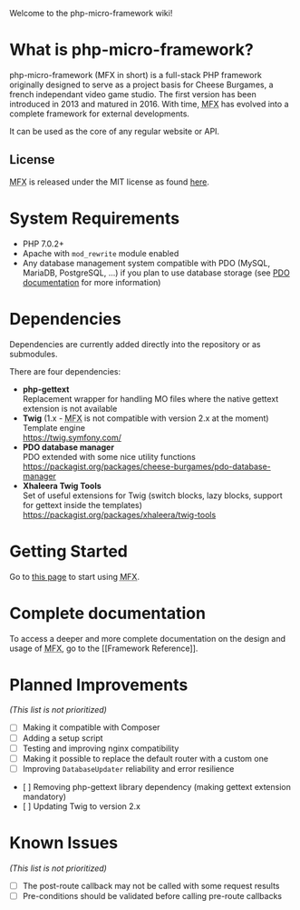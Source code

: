 Welcome to the php-micro-framework wiki!

# What is php-micro-framework?

php-micro-framework (MFX in short) is a full-stack PHP framework originally designed to serve as a project basis for Cheese Burgames, a french independant video game studio. The first version has been introduced in 2013 and matured in 2016. With time, <abbr title="php-micro-framework in short">MFX</abbr> has evolved into a complete framework for external developments.

It can be used as the core of any regular website or API.

## License

<abbr title="php-micro-framework in short">MFX</abbr> is released under the MIT license as found [here](../blob/master/LICENSE).

# System Requirements

* PHP 7.0.2+
* Apache with `mod_rewrite` module enabled
* Any database management system compatible with PDO (MySQL, MariaDB, PostgreSQL, ...) if you plan to use database storage (see [PDO documentation](https://www.php.net/manual/en/book.pdo.php) for more information)

# Dependencies

Dependencies are currently added directly into the repository or as submodules.

There are four dependencies:

* **php-gettext**\
  Replacement wrapper for handling MO files where the native gettext extension is not available
* **Twig** (1.x - <abbr title="php-micro-framework in short">MFX</abbr> is not compatible with version 2.x at the moment)\
  Template engine\
  https://twig.symfony.com/
* **PDO database manager**\
  PDO extended with some nice utility functions\
  https://packagist.org/packages/cheese-burgames/pdo-database-manager
* **Xhaleera Twig Tools**\
  Set of useful extensions for Twig (switch blocks, lazy blocks, support for gettext inside the templates)\
  https://packagist.org/packages/xhaleera/twig-tools

# Getting Started

Go to [this page](Getting-Started) to start using <abbr title="php-micro-framework in short">MFX</abbr>.

# Complete documentation

To access a deeper and more complete documentation on the design and usage of <abbr title="php-micro-framework in short">MFX</abbr>, go to the [[Framework Reference]].

# Planned Improvements

*(This list is not prioritized)*

* [ ] Making it compatible with Composer
* [ ] Adding a setup script
* [ ] Testing and improving nginx compatibility
* [ ] Making it possible to replace the default router with a custom one
* [ ] Improving `DatabaseUpdater` reliability and error resilience
* [ ] Removing php-gettext library dependency (making gettext extension mandatory)
* [ ] Updating Twig to version 2.x

# Known Issues

*(This list is not prioritized)*

* [ ] The post-route callback may not be called with some request results
* [ ] Pre-conditions should be validated before calling pre-route callbacks
